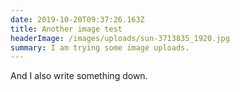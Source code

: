 ```yaml
---
date: 2019-10-20T09:37:26.163Z
title: Another image test
headerImage: /images/uploads/sun-3713835_1920.jpg
summary: I am trying some image uploads.
---
```

And I also write something down.
